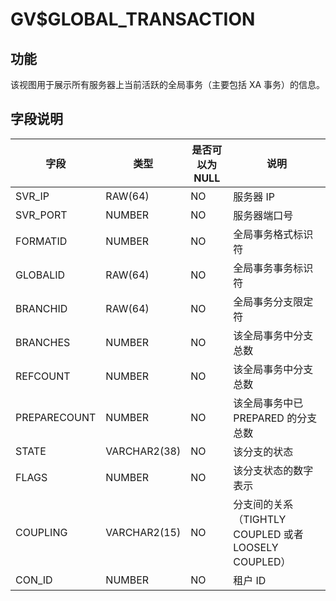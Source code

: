GV$GLOBAL_TRANSACTION 
==========================================



功能 
-----------

该视图用于展示所有服务器上当前活跃的全局事务（主要包括 XA 事务）的信息。

字段说明 
-------------



|    **字段**    |    **类型**    | **是否可以为NULL** |                   **说明**                   |
|--------------|--------------|---------------|--------------------------------------------|
| SVR_IP       | RAW(64)      | NO            | 服务器 IP                                     |
| SVR_PORT     | NUMBER       | NO            | 服务器端口号                                     |
| FORMATID     | NUMBER       | NO            | 全局事务格式标识符                                  |
| GLOBALID     | RAW(64)      | NO            | 全局事务事务标识符                                  |
| BRANCHID     | RAW(64)      | NO            | 全局事务分支限定符                                  |
| BRANCHES     | NUMBER       | NO            | 该全局事务中分支总数                                 |
| REFCOUNT     | NUMBER       | NO            | 该全局事务中分支总数                                 |
| PREPARECOUNT | NUMBER       | NO            | 该全局事务中已 PREPARED 的分支总数                     |
| STATE        | VARCHAR2(38) | NO            | 该分支的状态                                     |
| FLAGS        | NUMBER       | NO            | 该分支状态的数字表示                                 |
| COUPLING     | VARCHAR2(15) | NO            | 分支间的关系（TIGHTLY COUPLED 或者 LOOSELY COUPLED） |
| CON_ID       | NUMBER       | NO            | 租户 ID                                      |



